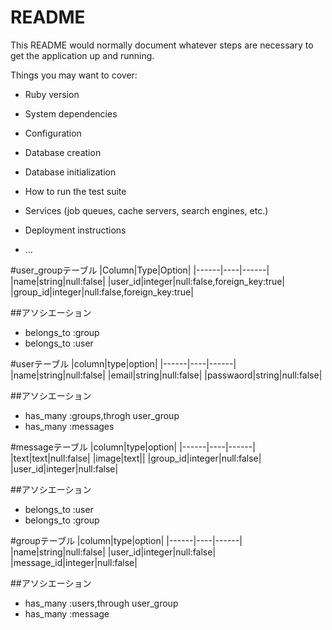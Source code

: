 # README

This README would normally document whatever steps are necessary to get the
application up and running.

Things you may want to cover:

* Ruby version

* System dependencies

* Configuration

* Database creation

* Database initialization

* How to run the test suite

* Services (job queues, cache servers, search engines, etc.)

* Deployment instructions

* ...

#user_groupテーブル
|Column|Type|Option|
|------|----|------|
|name|string|null:false|
|user_id|integer|null:false,foreign_key:true|
|group_id|integer|null:false,foreign_key:true|

##アソシエーション
- belongs_to :group
- belongs_to :user

#userテーブル
|column|type|option|
|------|----|------|
|name|string|null:false|
|email|string|null:false|
|passwaord|string|null:false|

##アソシエーション
- has_many :groups,throgh user_group
- has_many :messages

#messageテーブル
|column|type|option|
|------|----|------|
|text|text|null:false|
|image|text||
|group_id|integer|null:false|
|user_id|integer|null:false|

##アソシエーション
- belongs_to :user
- belongs_to :group

#groupテーブル
|column|type|option|
|------|----|------|
|name|string|null:false|
|user_id|integer|null:false|
|message_id|integer|null:false|

##アソシエーション
- has_many :users,through user_group
- has_many :message


